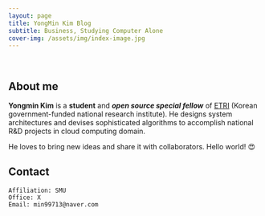 ```yaml
---
layout: page
title: YongMin Kim Blog
subtitle: Business, Studying Computer Alone
cover-img: /assets/img/index-image.jpg
---
```


<br/>

## About me

**Yongmin Kim** is a **student** and **_open source special fellow_** of [ETRI](https://www.etri.re.kr/kor/main/main.etri) (Korean government-funded national research institute). He designs system architectures and devises sophisticated algorithms to accomplish national R&D projects in cloud computing domain.

He loves to bring new ideas and share it with collaborators. Hello world! &#128525;

## Contact

```
Affiliation: SMU
Office: X
Email: min99713@naver.com
```
